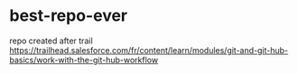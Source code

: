 # best-repo-ever
repo created after trail https://trailhead.salesforce.com/fr/content/learn/modules/git-and-git-hub-basics/work-with-the-git-hub-workflow
